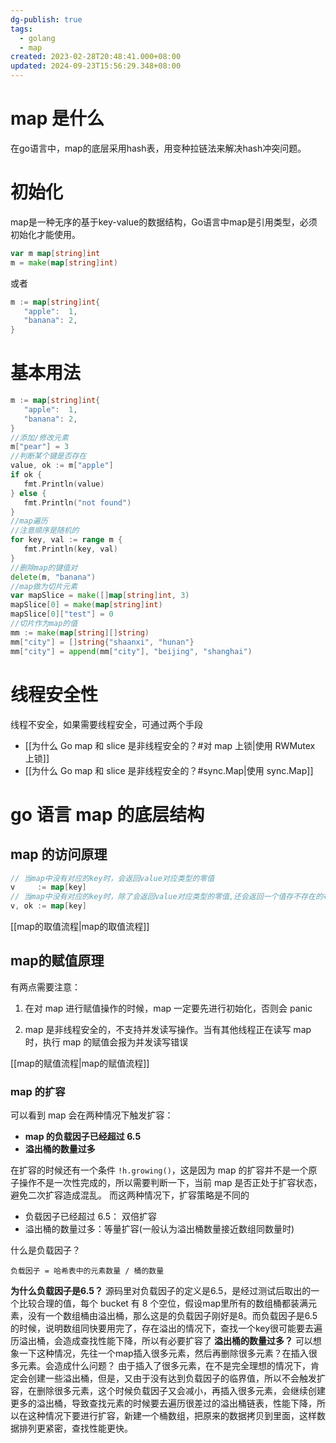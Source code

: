 ```yaml
---
dg-publish: true
tags:
  - golang
  - map
created: 2023-02-28T20:48:41.000+08:00
updated: 2024-09-23T15:56:29.348+08:00
---
```

# map 是什么
在go语言中，map的底层采用hash表，用变种拉链法来解决hash冲突问题。
# 初始化
map是一种无序的基于key-value的数据结构，Go语言中map是引用类型，必须初始化才能使用。
```go
var m map[string]int  
m = make(map[string]int)
```
或者
```go
m := map[string]int{  
   "apple":  1,  
   "banana": 2,  
}
```

# 基本用法
```go
m := map[string]int{  
   "apple":  1,  
   "banana": 2,  
}  
//添加/修改元素  
m["pear"] = 3  
//判断某个键是否存在  
value, ok := m["apple"]  
if ok {  
   fmt.Println(value)  
} else {  
   fmt.Println("not found")  
}  
//map遍历  
//注意顺序是随机的
for key, val := range m {  
   fmt.Println(key, val)  
}  
//删除map的键值对  
delete(m, "banana")  
//map做为切片元素  
var mapSlice = make([]map[string]int, 3)  
mapSlice[0] = make(map[string]int)  
mapSlice[0]["test"] = 0  
//切片作为map的值  
mm := make(map[string][]string)  
mm["city"] = []string{"shaanxi", "hunan"}  
mm["city"] = append(mm["city"], "beijing", "shanghai")
```

# 线程安全性
线程不安全，如果需要线程安全，可通过两个手段
- [[为什么 Go map 和 slice 是非线程安全的？#对 map 上锁|使用 RWMutex 上锁]]
- [[为什么 Go map 和 slice 是非线程安全的？#sync.Map|使用 sync.Map]]

# go 语言 map 的底层结构
## map 的访问原理
```go
// 当map中没有对应的key时，会返回value对应类型的零值
v     := map[key]
// 当map中没有对应的key时，除了会返回value对应类型的零值,还会返回一个值存不存在的布尔值
v, ok := map[key]    
```
[[map的取值流程|map的取值流程]]
## map的赋值原理
有两点需要注意：
1.  在对 map 进行赋值操作的时候，map 一定要先进行初始化，否则会 panic

2.  map 是非线程安全的，不支持并发读写操作。当有其他线程正在读写 map 时，执行 map 的赋值会报为并发读写错误

[[map的赋值流程|map的赋值流程]]
### map 的扩容
可以看到 map 会在两种情况下触发扩容：
- **map 的负载因子已经超过 6.5**
- **溢出桶的数量过多**

在扩容的时候还有一个条件 `!h.growing()`，这是因为 map 的扩容并不是一个原子操作不是一次性完成的，所以需要判断一下，当前 map 是否正处于扩容状态，避免二次扩容造成混乱。
而这两种情况下，扩容策略是不同的
- 负载因子已经超过 6.5： 双倍扩容
- 溢出桶的数量过多：等量扩容(一般认为溢出桶数量接近数组同数量时)

什么是负载因子？
```Plain
负载因子 = 哈希表中的元素数量 / 桶的数量 
```
**为什么负载因子是6.5？**
源码里对负载因子的定义是6.5，是经过测试后取出的一个比较合理的值，每个 bucket 有 8 个空位，假设map里所有的数组桶都装满元素，没有一个数组桶由溢出桶，那么这是的负载因子刚好是8。而负载因子是6.5的时候，说明数组同快要用完了，存在溢出的情况下，查找一个key很可能要去遍历溢出桶，会造成查找性能下降，所以有必要扩容了
**溢出桶的数量过多？**
可以想象一下这种情况，先往一个map插入很多元素，然后再删除很多元素？在插入很多元素。会造成什么问题？
由于插入了很多元素，在不是完全理想的情况下，肯定会创建一些溢出桶，但是，又由于没有达到负载因子的临界值，所以不会触发扩容，在删除很多元素，这个时候负载因子又会减小，再插入很多元素，会继续创建更多的溢出桶，导致查找元素的时候要去遍历很差过的溢出桶链表，性能下降，所以在这种情况下要进行扩容，新建一个桶数组，把原来的数据拷贝到里面，这样数据排列更紧密，查找性能更快。
